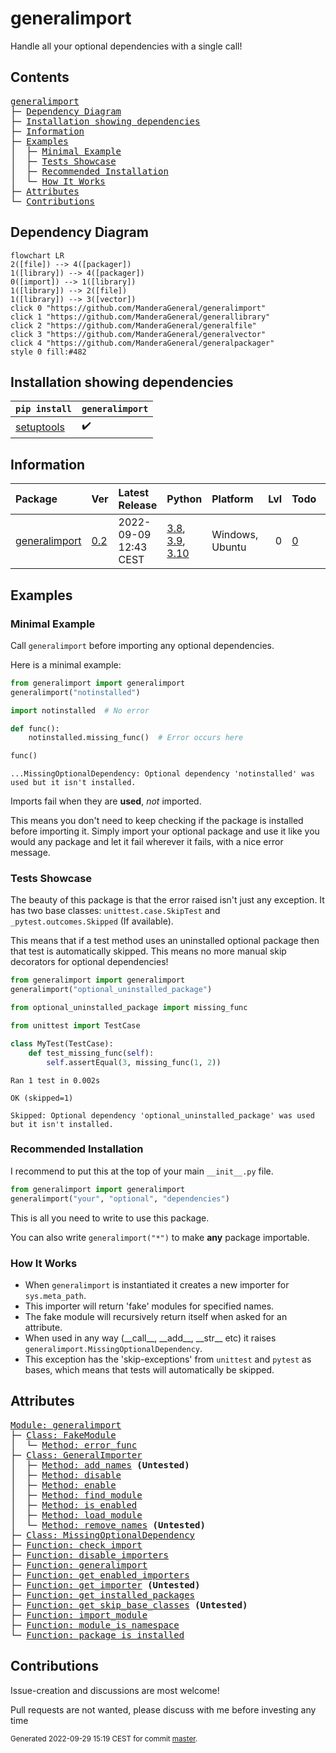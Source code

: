 # generalimport
Handle all your optional dependencies with a single call!

## Contents
<pre>
<a href='#generalimport'>generalimport</a>
├─ <a href='#Dependency-Diagram'>Dependency Diagram</a>
├─ <a href='#Installation-showing-dependencies'>Installation showing dependencies</a>
├─ <a href='#Information'>Information</a>
├─ <a href='#Examples'>Examples</a>
│  ├─ <a href='#Minimal-Example'>Minimal Example</a>
│  ├─ <a href='#Tests-Showcase'>Tests Showcase</a>
│  ├─ <a href='#Recommended-Installation'>Recommended Installation</a>
│  └─ <a href='#How-It-Works'>How It Works</a>
├─ <a href='#Attributes'>Attributes</a>
└─ <a href='#Contributions'>Contributions</a>
</pre>

## Dependency Diagram
```mermaid
flowchart LR
2([file]) --> 4([packager])
1([library]) --> 4([packager])
0([import]) --> 1([library])
1([library]) --> 2([file])
1([library]) --> 3([vector])
click 0 "https://github.com/ManderaGeneral/generalimport"
click 1 "https://github.com/ManderaGeneral/generallibrary"
click 2 "https://github.com/ManderaGeneral/generalfile"
click 3 "https://github.com/ManderaGeneral/generalvector"
click 4 "https://github.com/ManderaGeneral/generalpackager"
style 0 fill:#482
```

## Installation showing dependencies
| `pip install`                                                | `generalimport`   |
|:-------------------------------------------------------------|:------------------|
| <a href='https://pypi.org/project/setuptools'>setuptools</a> | ✔️                |

## Information
| Package                                                          | Ver                                            | Latest Release        | Python                                                                                                                                                                                  | Platform        |   Lvl | Todo                                                      | Cover   |
|:-----------------------------------------------------------------|:-----------------------------------------------|:----------------------|:----------------------------------------------------------------------------------------------------------------------------------------------------------------------------------------|:----------------|------:|:----------------------------------------------------------|:--------|
| [generalimport](https://github.com/ManderaGeneral/generalimport) | [0.2](https://pypi.org/project/generalimport/) | 2022-09-09 12:43 CEST | [3.8](https://www.python.org/downloads/release/python-380/), [3.9](https://www.python.org/downloads/release/python-390/), [3.10](https://www.python.org/downloads/release/python-3100/) | Windows, Ubuntu |     0 | [0](https://github.com/ManderaGeneral/generalimport#Todo) | 98.2 %  |

## Examples

### Minimal Example

Call `generalimport` before importing any optional dependencies.

Here is a minimal example:

``` python
from generalimport import generalimport
generalimport("notinstalled")

import notinstalled  # No error

def func():
    notinstalled.missing_func()  # Error occurs here

func()
```


```
...MissingOptionalDependency: Optional dependency 'notinstalled' was used but it isn't installed.
```

Imports fail when they are **used**, *not* imported.

This means you don't need to keep checking if the package is installed before importing it.
Simply import your optional package and use it like you would any package and let it fail wherever it fails, with a nice error message.

### Tests Showcase

The beauty of this package is that the error raised isn't just any exception.
It has two base classes: `unittest.case.SkipTest` and `_pytest.outcomes.Skipped` (If available).

This means that if a test method uses an uninstalled optional package then that test is automatically skipped.
This means no more manual skip decorators for optional dependencies!

``` python
from generalimport import generalimport
generalimport("optional_uninstalled_package")

from optional_uninstalled_package import missing_func

from unittest import TestCase

class MyTest(TestCase):
    def test_missing_func(self):
        self.assertEqual(3, missing_func(1, 2))
```


```
Ran 1 test in 0.002s

OK (skipped=1)

Skipped: Optional dependency 'optional_uninstalled_package' was used but it isn't installed.
```

### Recommended Installation

I recommend to put this at the top of your main `__init__.py` file.

``` python
from generalimport import generalimport
generalimport("your", "optional", "dependencies")
```

This is all you need to write to use this package.

You can also write `generalimport("*")` to make **any** package importable.

### How It Works


- When `generalimport` is instantiated it creates a new importer for `sys.meta_path`.
- This importer will return 'fake' modules for specified names.
- The fake module will recursively return itself when asked for an attribute.
- When used in any way (\_\_call\_\_, \_\_add\_\_, \_\_str\_\_ etc) it raises `generalimport.MissingOptionalDependency`.
- This exception has the 'skip-exceptions' from `unittest` and `pytest` as bases, which means that tests will automatically be skipped.

## Attributes
<pre>
<a href='https://github.com/ManderaGeneral/generalimport/blob/master/generalimport/__init__.py#L1'>Module: generalimport</a>
├─ <a href='https://github.com/ManderaGeneral/generalimport/blob/master/generalimport/optional_import.py#L129'>Class: FakeModule</a>
│  └─ <a href='https://github.com/ManderaGeneral/generalimport/blob/master/generalimport/optional_import.py#L139'>Method: error_func</a>
├─ <a href='https://github.com/ManderaGeneral/generalimport/blob/master/generalimport/optional_import.py#L42'>Class: GeneralImporter</a>
│  ├─ <a href='https://github.com/ManderaGeneral/generalimport/blob/master/generalimport/optional_import.py#L80'>Method: add_names</a> <b>(Untested)</b>
│  ├─ <a href='https://github.com/ManderaGeneral/generalimport/blob/master/generalimport/optional_import.py#L105'>Method: disable</a>
│  ├─ <a href='https://github.com/ManderaGeneral/generalimport/blob/master/generalimport/optional_import.py#L96'>Method: enable</a>
│  ├─ <a href='https://github.com/ManderaGeneral/generalimport/blob/master/generalimport/optional_import.py#L69'>Method: find_module</a>
│  ├─ <a href='https://github.com/ManderaGeneral/generalimport/blob/master/generalimport/optional_import.py#L92'>Method: is_enabled</a>
│  ├─ <a href='https://github.com/ManderaGeneral/generalimport/blob/master/generalimport/optional_import.py#L74'>Method: load_module</a>
│  └─ <a href='https://github.com/ManderaGeneral/generalimport/blob/master/generalimport/optional_import.py#L83'>Method: remove_names</a> <b>(Untested)</b>
├─ <a href='https://github.com/ManderaGeneral/generalimport/blob/master/generalimport/optional_import.py#L29'>Class: MissingOptionalDependency</a>
├─ <a href='https://github.com/ManderaGeneral/generalimport/blob/master/generalimport/optional_import.py#L259'>Function: check_import</a>
├─ <a href='https://github.com/ManderaGeneral/generalimport/blob/master/generalimport/optional_import.py#L116'>Function: disable_importers</a>
├─ <a href='https://github.com/ManderaGeneral/generalimport/blob/master/generalimport/optional_import.py#L248'>Function: generalimport</a>
├─ <a href='https://github.com/ManderaGeneral/generalimport/blob/master/generalimport/optional_import.py#L112'>Function: get_enabled_importers</a>
├─ <a href='https://github.com/ManderaGeneral/generalimport/blob/master/generalimport/optional_import.py#L121'>Function: get_importer</a> <b>(Untested)</b>
├─ <a href='https://github.com/ManderaGeneral/generalimport/blob/master/generalimport/optional_import.py#L16'>Function: get_installed_packages</a>
├─ <a href='https://github.com/ManderaGeneral/generalimport/blob/master/generalimport/optional_import.py#L6'>Function: get_skip_base_classes</a> <b>(Untested)</b>
├─ <a href='https://github.com/ManderaGeneral/generalimport/blob/master/generalimport/optional_import.py#L222'>Function: import_module</a>
├─ <a href='https://github.com/ManderaGeneral/generalimport/blob/master/generalimport/optional_import.py#L235'>Function: module_is_namespace</a>
└─ <a href='https://github.com/ManderaGeneral/generalimport/blob/master/generalimport/optional_import.py#L20'>Function: package_is_installed</a>
</pre>

## Contributions
Issue-creation and discussions are most welcome!

Pull requests are not wanted, please discuss with me before investing any time


<sup>
Generated 2022-09-29 15:19 CEST for commit <a href='https://github.com/ManderaGeneral/generalimport/commit/master'>master</a>.
</sup>

